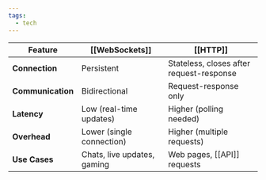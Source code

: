 ```yaml
---
tags:
  - tech
---
```

| Feature           | [[WebSockets]]                  | [[HTTP]]                                     |
| ----------------- | --------------------------- | ---------------------------------------- |
| **Connection**    | Persistent                  | Stateless, closes after request-response |
| **Communication** | Bidirectional               | Request-response only                    |
| **Latency**       | Low (real-time updates)     | Higher (polling needed)                  |
| **Overhead**      | Lower (single connection)   | Higher (multiple requests)               |
| **Use Cases**     | Chats, live updates, gaming | Web pages, [[API]] requests                  |
